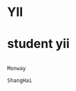 # YII
  #                 student yii
    
    
    
    
    
    
    
    
    
    
    
    
    
    
                                                                                                          Monway
                                                                                                              ShangHai
